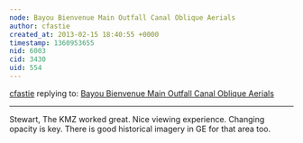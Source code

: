 ```yaml
---
node: Bayou Bienvenue Main Outfall Canal Oblique Aerials
author: cfastie
created_at: 2013-02-15 18:40:55 +0000
timestamp: 1360953655
nid: 6003
cid: 3430
uid: 554
---
```




[cfastie](../profile/cfastie) replying to: [Bayou Bienvenue Main Outfall Canal Oblique Aerials](../notes/gonzoearth/2-15-2013/bayou-bienvenue-main-outfall-canal-oblique-aerials)

----
Stewart,
The KMZ worked great. Nice viewing experience.  Changing opacity is key. There is good historical imagery in GE for that area too.